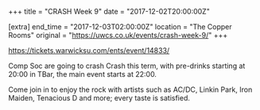 +++
title = "CRASH Week 9"
date = "2017-12-02T20:00:00Z"

[extra]
end_time = "2017-12-03T02:00:00Z"
location = "The Copper Rooms"
original = "https://uwcs.co.uk/events/crash-week-9/"
+++

<https://tickets.warwicksu.com/ents/event/14833/>  
  
Comp Soc are going to crash Crash this term, with pre-drinks starting at 20:00 in TBar, the main event starts at 22:00.  

Come join in to enjoy the rock with artists such as AC/DC, Linkin Park, Iron Maiden, Tenacious D and more; every taste is satisfied.

